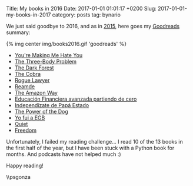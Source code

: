 Title: My books in 2016
Date: 2017-01-01 01:01:17 +0200
Slug: 2017-01-01-my-books-in-2017
category: posts
tag: bynario

We just said goodbye to 2016, and as in [2015](https://bynario.com/2016-1-1-my-books-in-2015.html), here goes my [Goodreads](https://www.goodreads.com) summary:

{% img center img/books2016.gif  'goodreads' %}

- [You're Making Me Hate You](https://www.goodreads.com/book/show/22928857-you-re-making-me-hate-you)
- [The Three-Body Problem](https://www.goodreads.com/book/show/20518872-the-three-body-problem)
- [The Dark Forest](https://www.goodreads.com/book/show/23168817-the-dark-forest)
- [The Cobra](https://www.goodreads.com/book/show/7774883-the-cobra)
- [Rogue Lawyer](https://www.goodreads.com/book/show/25387351-rogue-lawyer)
- [Reamde](https://www.goodreads.com/book/show/10552338-reamde)
- [The Amazon Way](https://www.goodreads.com/book/show/22393576-the-amazon-way)
- [Educación Financiera avanzada partiendo de cero](https://www.goodreads.com/book/show/19213927-educaci-n-financiera-avanzada-partiendo-de-cero)
- [Independízate de Papá Estado](https://www.goodreads.com/book/show/24983640-independ-zate-de-pap-estado)
- [The Power of the Dog](https://www.goodreads.com/book/show/206236.The_Power_of_the_Dog)
- [Yo fui a EGB](https://www.goodreads.com/book/show/18758708-yo-fui-a-egb)
- [Quiet](https://www.goodreads.com/book/show/8520610-quiet)
- [Freedom](https://www.goodreads.com/book/show/8488830-freedom)


Unfortunately, I failed my reading challenge... I read 10 of the 13 books in the first half of the year, but I have been stuck with a Python book for months. And podcasts have not helped much :)

Happy reading!

\\\psgonza
